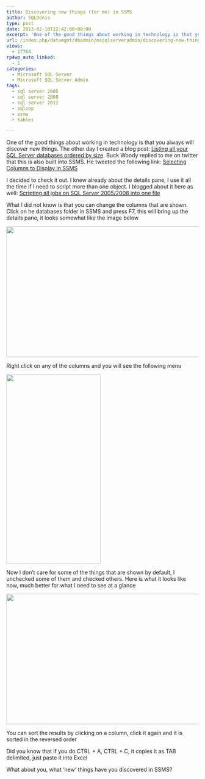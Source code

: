 ```yaml
---
title: Discovering new things (for me) in SSMS
author: SQLDenis
type: post
date: 2013-02-10T12:42:00+00:00
excerpt: 'One of the good things about working in technology is that you always will discover new things. The other day I created a blog post: Listing all your SQL Server databases ordered by size. Buck Woody replied to me on twitter that this is also built into&hellip;'
url: /index.php/datamgmt/dbadmin/mssqlserveradmin/discovering-new-things-for-me/
views:
  - 17764
rp4wp_auto_linked:
  - 1
categories:
  - Microsoft SQL Server
  - Microsoft SQL Server Admin
tags:
  - sql server 2005
  - sql server 2008
  - sql server 2012
  - sqlcop
  - ssms
  - tables

---
```

One of the good things about working in technology is that you always will discover new things. The other day I created a blog post: [Listing all your SQL Server databases ordered by size][1]. Buck Woody replied to me on twitter that this is also built into SSMS. He tweeted the following link: [Selecting Columns to Display in SSMS][2]

I decided to check it out. I knew already about the details pane, I use it all the time if I need to script more than one object. I blogged about it here as well: [Scripting all jobs on SQL Server 2005/2008 into one file][3]

What I did not know is that you can change the columns that are shown. Click on he databases folder in SSMS and press F7, this will bring up the details pane, it looks somewhat like the image below

<div class="image_block">
  <a href="/wp-content/uploads/blogs/DataMgmt/Denis/Oracle/DatabasesDeTails.PNG?mtime=1360507029"><img alt="" src="/wp-content/uploads/blogs/DataMgmt/Denis/Oracle/DatabasesDeTails.PNG?mtime=1360507029" width="926" height="343" /></a>
</div>

Right click on any of the columns and you will see the following menu

<div class="image_block">
  <a href="/wp-content/uploads/blogs/DataMgmt/Denis/Oracle/DatabasesDeTailsChoose.PNG?mtime=1360507043"><img alt="" src="/wp-content/uploads/blogs/DataMgmt/Denis/Oracle/DatabasesDeTailsChoose.PNG?mtime=1360507043" width="247" height="497" /></a>
</div>

Now I don&#8217;t care for some of the things that are shown by default, I unchecked some of them and checked others. Here is what it looks like now, much better for what I need to see at a glance

<div class="image_block">
  <a href="/wp-content/uploads/blogs/DataMgmt/Denis/Oracle/DatabasesDeTails2.PNG?mtime=1360507051"><img alt="" src="/wp-content/uploads/blogs/DataMgmt/Denis/Oracle/DatabasesDeTails2.PNG?mtime=1360507051" width="860" height="342" /></a>
</div>

You can sort the results by clicking on a column, click it again and it is sorted in the reversed order
  
Did you know that if you do CTRL + A, CTRL + C, it copies it as TAB delimited, just paste it into Excel

What about you, what &#8216;new&#8217; things have you discovered in SSMS?

 [1]: /index.php/DataMgmt/DBAdmin/MSSQLServerAdmin/listing-all-your-sql-server
 [2]: http://blogs.msdn.com/b/buckwoody/archive/2008/09/02/selecting-columns-to-display-in-ssms.aspx
 [3]: /index.php/DataMgmt/DBProgramming/scripting-all-jobs-on-sql-server-2005-20